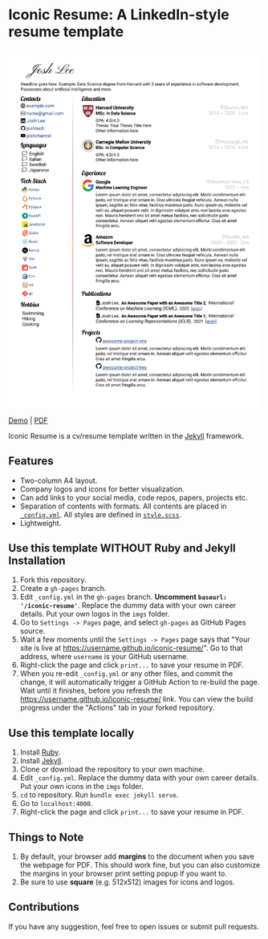 # Iconic Resume: A LinkedIn-style resume template

![resume preview](/resume.png)

[Demo](https://iconic-resume.netlify.app/) | [PDF](/resume.pdf)

Iconic Resume is a cv/resume template written in the [Jekyll](https://jekyllrb.com/) framework. 

## Features

- Two-column A4 layout.
-  Company logos and icons for better visualization.
- Can add links to your social media, code repos, papers, projects etc.
- Separation of contents with formats. All contents are placed in [`_config.yml`](/_config.yml). All styles are defined in [`style.scss`](/style.scss). 
- Lightweight.

## Use this template WITHOUT Ruby and Jekyll Installation

1. Fork this repository.
2. Create a `gh-pages` branch. 
3. Edit `_config.yml` in the `gh-pages` branch. **Uncomment `baseurl: '/iconic-resume'`**. Replace the dummy data with your own career details. Put your own logos in the `imgs` folder. 
4. Go to `Settings -> Pages` page, and select `gh-pages` as GitHub Pages source.
5. Wait a few moments until the `Settings -> Pages` page says that "Your site is live at https://username.github.io/iconic-resume/". Go to that address, where `username` is your GitHub username.
6. Right-click the page and click `print...` to save your resume in PDF.
7. When you re-edit `_config.yml` or any other files, and commit the change, it will automatically trigger a GitHub Action to re-build the page. Wait until it finishes, before you refresh the https://username.github.io/iconic-resume/ link. You can view the build progress under the "Actions" tab in your forked repository.

## Use this template locally

1. Install [Ruby](https://www.ruby-lang.org/en/).
2. Install [Jekyll](https://jekyllrb.com/docs/).
3. Clone or download the repository to your own machine.
4. Edit `_config.yml`. Replace the dummy data with your own career details. Put your own icons in the `imgs` folder.
5. `cd` to repository. Run `bundle exec jekyll serve`. 
6. Go to `localhost:4000`.
7. Right-click the page and click `print...` to save your resume in PDF.


## Things to Note

1. By default, your browser add **margins** to the document when you save the webpage for PDF. This should work fine, but you can also customize the margins in your browser print setting popup if you want to.
2. Be sure to use **square** (e.g. 512x512) images for icons and logos.

## Contributions

If you have any suggestion, feel free to open issues or submit pull requests.